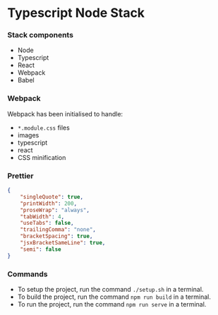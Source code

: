 # Typescript Node Stack

### Stack components

-   Node
-   Typescript
-   React
-   Webpack
-   Babel

### Webpack

Webpack has been initialised to handle:

-   `*.module.css` files
-   images
-   typescript
-   react
-   CSS minification

### Prettier

```json
{
    "singleQuote": true,
    "printWidth": 200,
    "proseWrap": "always",
    "tabWidth": 4,
    "useTabs": false,
    "trailingComma": "none",
    "bracketSpacing": true,
    "jsxBracketSameLine": true,
    "semi": false
}
```

### Commands

-   To setup the project, run the command `./setup.sh` in a terminal.
-   To build the project, run the command `npm run build` in a terminal.
-   To run the project, run the command `npm run serve` in a terminal.
